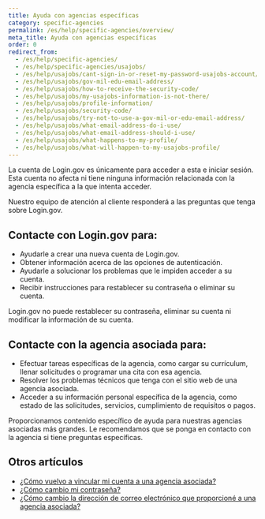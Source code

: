 ```yaml
---
title: Ayuda con agencias específicas
category: specific-agencies
permalink: /es/help/specific-agencies/overview/
meta_title: Ayuda con agencias específicas
order: 0
redirect_from:
  - /es/help/specific-agencies/
  - /es/help/specific-agencies/usajobs/
  - /es/help/usajobs/cant-sign-in-or-reset-my-password-usajobs-account/
  - /es/help/usajobs/gov-mil-edu-email-address/
  - /es/help/usajobs/how-to-receive-the-security-code/
  - /es/help/usajobs/my-usajobs-information-is-not-there/
  - /es/help/usajobs/profile-information/
  - /es/help/usajobs/security-code/
  - /es/help/usajobs/try-not-to-use-a-gov-mil-or-edu-email-address/
  - /es/help/usajobs/what-email-address-do-i-use/
  - /es/help/usajobs/what-email-address-should-i-use/
  - /es/help/usajobs/what-happens-to-my-profile/
  - /es/help/usajobs/what-will-happen-to-my-usajobs-profile/
---
```


La cuenta de Login.gov es únicamente para acceder a esta e iniciar sesión. Esta cuenta no afecta ni tiene ninguna información relacionada con la agencia específica a la que intenta acceder.

Nuestro equipo de atención al cliente responderá a las preguntas que tenga sobre Login.gov.

## Contacte con Login.gov para:
* Ayudarle a crear una nueva cuenta de Login.gov.
* Obtener información acerca de las opciones de autenticación.
* Ayudarle a solucionar los problemas que le impiden acceder a su cuenta.
* Recibir instrucciones para restablecer su contraseña o eliminar su cuenta.

Login.gov no puede restablecer su contraseña, eliminar su cuenta ni modificar la información de su cuenta.

## Contacte con la agencia asociada para:
* Efectuar tareas específicas de la agencia, como cargar su currículum, llenar solicitudes o programar una cita con esa agencia.
* Resolver los problemas técnicos que tenga con el sitio web de una agencia asociada.
* Acceder a su información personal específica de la agencia, como estado de las solicitudes, servicios, cumplimiento de requisitos o pagos.

Proporcionamos contenido específico de ayuda para nuestras agencias asociadas más grandes. Le recomendamos que se ponga en contacto con la agencia si tiene preguntas específicas.

## Otros artículos

* [¿Cómo vuelvo a vincular mi cuenta a una agencia asociada?](#)
* [¿Cómo cambio mi contraseña?](/es/help/manage-your-account/change-your-password/)
* [¿Cómo cambio la dirección de correo electrónico que proporcioné a una agencia asociada?](#)
